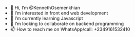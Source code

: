 - 👋 Hi, I’m @KennethOsemenkhian
- 👀 I’m interested in front end web development
- 🌱 I’m currently learning Javascript
- 💞️ I’m looking to collaborate on backend programming
- 📫 How to reach me on WhatsApp/call: +2349161532410

<!---
KennethOsemenkhian/KennethOsemenkhian is a ✨ special ✨ repository because its `README.md` (this file) appears on your GitHub profile.
You can click the Preview link to take a look at your changes.
--->
